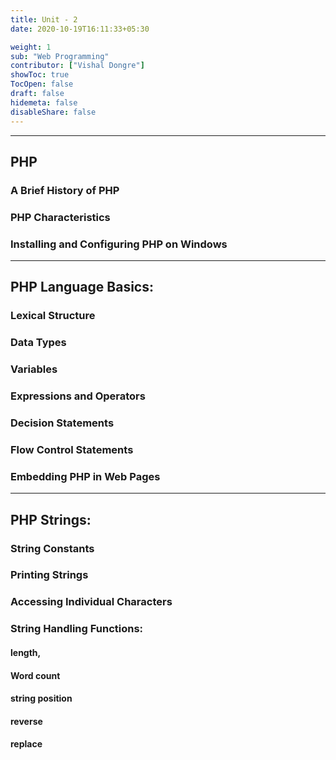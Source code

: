 ```yaml
---
title: Unit - 2
date: 2020-10-19T16:11:33+05:30

weight: 1
sub: "Web Programming"
contributor: ["Vishal Dongre"]
showToc: true
TocOpen: false
draft: false
hidemeta: false
disableShare: false
---
```


---

## PHP

### A Brief History of PHP

### PHP Characteristics

### Installing and Configuring PHP on Windows

---

## PHP Language Basics:

### Lexical Structure

### Data Types

### Variables

### Expressions and Operators

### Decision Statements

### Flow Control Statements

### Embedding PHP in Web Pages

---

## PHP Strings:

### String Constants

### Printing Strings

### Accessing Individual Characters

### String Handling Functions:

#### length,

#### Word count

#### string position

#### reverse

#### replace
